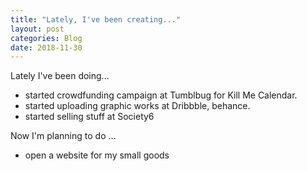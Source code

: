 ```yaml
---
title: "Lately, I've been creating..."
layout: post
categories: Blog
date: 2018-11-30
---
```


Lately I've been doing...

- started crowdfunding campaign at Tumblbug for Kill Me Calendar.
- started uploading graphic works at Dribbble, behance.
- started selling stuff at Society6

Now I'm planning to do ...

- open a website for my small goods
